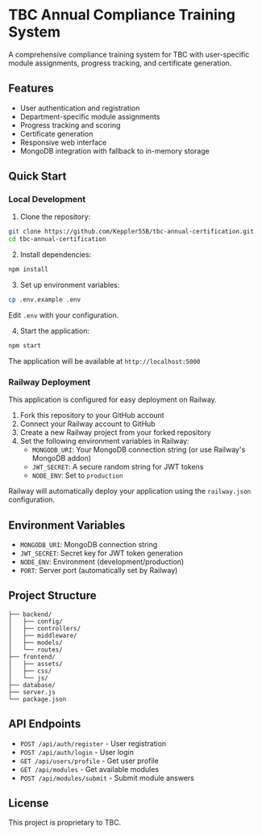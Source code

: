 # TBC Annual Compliance Training System

A comprehensive compliance training system for TBC with user-specific module assignments, progress tracking, and certificate generation.

## Features

- User authentication and registration
- Department-specific module assignments
- Progress tracking and scoring
- Certificate generation
- Responsive web interface
- MongoDB integration with fallback to in-memory storage

## Quick Start

### Local Development

1. Clone the repository:
```bash
git clone https://github.com/Keppler55B/tbc-annual-certification.git
cd tbc-annual-certification
```

2. Install dependencies:
```bash
npm install
```

3. Set up environment variables:
```bash
cp .env.example .env
```
Edit `.env` with your configuration.

4. Start the application:
```bash
npm start
```

The application will be available at `http://localhost:5000`

### Railway Deployment

This application is configured for easy deployment on Railway.

1. Fork this repository to your GitHub account
2. Connect your Railway account to GitHub
3. Create a new Railway project from your forked repository
4. Set the following environment variables in Railway:
   - `MONGODB_URI`: Your MongoDB connection string (or use Railway's MongoDB addon)
   - `JWT_SECRET`: A secure random string for JWT tokens
   - `NODE_ENV`: Set to `production`

Railway will automatically deploy your application using the `railway.json` configuration.

## Environment Variables

- `MONGODB_URI`: MongoDB connection string
- `JWT_SECRET`: Secret key for JWT token generation
- `NODE_ENV`: Environment (development/production)
- `PORT`: Server port (automatically set by Railway)

## Project Structure

```
├── backend/
│   ├── config/
│   ├── controllers/
│   ├── middleware/
│   ├── models/
│   └── routes/
├── frontend/
│   ├── assets/
│   ├── css/
│   └── js/
├── database/
├── server.js
└── package.json
```

## API Endpoints

- `POST /api/auth/register` - User registration
- `POST /api/auth/login` - User login
- `GET /api/users/profile` - Get user profile
- `GET /api/modules` - Get available modules
- `POST /api/modules/submit` - Submit module answers

## License

This project is proprietary to TBC.

